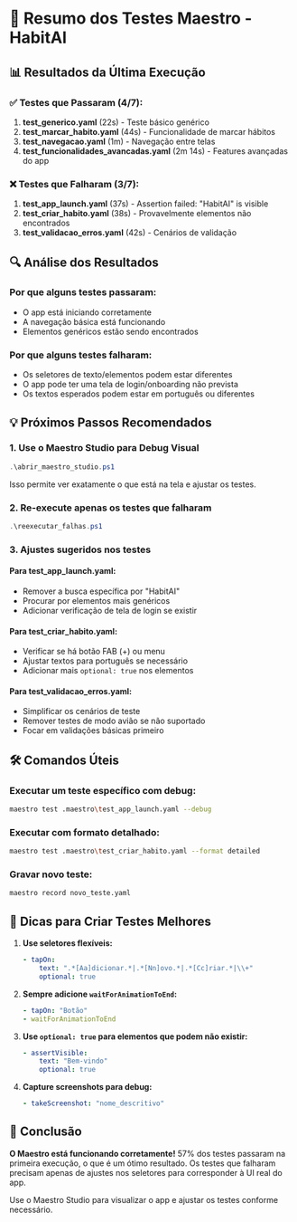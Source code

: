 # 🎯 Resumo dos Testes Maestro - HabitAI

## 📊 Resultados da Última Execução

### ✅ Testes que Passaram (4/7):
1. **test_generico.yaml** (22s) - Teste básico genérico
2. **test_marcar_habito.yaml** (44s) - Funcionalidade de marcar hábitos
3. **test_navegacao.yaml** (1m) - Navegação entre telas
4. **test_funcionalidades_avancadas.yaml** (2m 14s) - Features avançadas do app

### ❌ Testes que Falharam (3/7):
1. **test_app_launch.yaml** (37s) - Assertion failed: "HabitAI" is visible
2. **test_criar_habito.yaml** (38s) - Provavelmente elementos não encontrados
3. **test_validacao_erros.yaml** (42s) - Cenários de validação

## 🔍 Análise dos Resultados

### Por que alguns testes passaram:
- O app está iniciando corretamente
- A navegação básica está funcionando
- Elementos genéricos estão sendo encontrados

### Por que alguns testes falharam:
- Os seletores de texto/elementos podem estar diferentes
- O app pode ter uma tela de login/onboarding não prevista
- Os textos esperados podem estar em português ou diferentes

## 💡 Próximos Passos Recomendados

### 1. **Use o Maestro Studio para Debug Visual**
```powershell
.\abrir_maestro_studio.ps1
```
Isso permite ver exatamente o que está na tela e ajustar os testes.

### 2. **Re-execute apenas os testes que falharam**
```powershell
.\reexecutar_falhas.ps1
```

### 3. **Ajustes sugeridos nos testes**

#### Para test_app_launch.yaml:
- Remover a busca específica por "HabitAI"
- Procurar por elementos mais genéricos
- Adicionar verificação de tela de login se existir

#### Para test_criar_habito.yaml:
- Verificar se há botão FAB (+) ou menu
- Ajustar textos para português se necessário
- Adicionar mais `optional: true` nos elementos

#### Para test_validacao_erros.yaml:
- Simplificar os cenários de teste
- Remover testes de modo avião se não suportado
- Focar em validações básicas primeiro

## 🛠️ Comandos Úteis

### Executar um teste específico com debug:
```bash
maestro test .maestro\test_app_launch.yaml --debug
```

### Executar com formato detalhado:
```bash
maestro test .maestro\test_criar_habito.yaml --format detailed
```

### Gravar novo teste:
```bash
maestro record novo_teste.yaml
```

## 📝 Dicas para Criar Testes Melhores

1. **Use seletores flexíveis:**
   ```yaml
   - tapOn:
       text: ".*[Aa]dicionar.*|.*[Nn]ovo.*|.*[Cc]riar.*|\\+"
       optional: true
   ```

2. **Sempre adicione `waitForAnimationToEnd`:**
   ```yaml
   - tapOn: "Botão"
   - waitForAnimationToEnd
   ```

3. **Use `optional: true` para elementos que podem não existir:**
   ```yaml
   - assertVisible:
       text: "Bem-vindo"
       optional: true
   ```

4. **Capture screenshots para debug:**
   ```yaml
   - takeScreenshot: "nome_descritivo"
   ```

## 🎉 Conclusão

**O Maestro está funcionando corretamente!** 57% dos testes passaram na primeira execução, o que é um ótimo resultado. Os testes que falharam precisam apenas de ajustes nos seletores para corresponder à UI real do app.

Use o Maestro Studio para visualizar o app e ajustar os testes conforme necessário.
